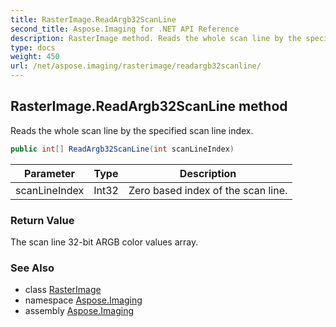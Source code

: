```yaml
---
title: RasterImage.ReadArgb32ScanLine
second_title: Aspose.Imaging for .NET API Reference
description: RasterImage method. Reads the whole scan line by the specified scan line index
type: docs
weight: 450
url: /net/aspose.imaging/rasterimage/readargb32scanline/
---
```

## RasterImage.ReadArgb32ScanLine method

Reads the whole scan line by the specified scan line index.

```csharp
public int[] ReadArgb32ScanLine(int scanLineIndex)
```

| Parameter | Type | Description |
| --- | --- | --- |
| scanLineIndex | Int32 | Zero based index of the scan line. |

### Return Value

The scan line 32-bit ARGB color values array.

### See Also

* class [RasterImage](../)
* namespace [Aspose.Imaging](../../rasterimage/)
* assembly [Aspose.Imaging](../../../)


